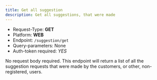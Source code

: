 ```yaml
---
title: Get all suggestion
description: Get all suggestions, that were made
---
```


- Request-Type: **GET**
- Platform: **WEB**
- Endpoint: `/suggestion/get`
- Query-parameters: None
- Auth-token required: *YES*

No request body required.
This endpoint will return a list of all the suggestion requests that were made by the customers, or other, non-registered, users.
